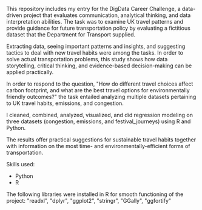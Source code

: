 This repository includes my entry for the DigData Career Challenge, a data-driven project 
that evaluates communication, analytical thinking, and data interpretation abilities. 
The task was to examine UK travel patterns and provide guidance for future transportation policy 
by evaluating a fictitious dataset that the Department for Transport supplied. 

Extracting data, seeing important patterns and insights, and suggesting tactics to deal 
with new travel habits were among the tasks. In order to solve actual transportation problems, 
this study shows how data storytelling, critical thinking, and evidence-based decision-making 
can be applied practically.

In order to respond to the question, "How do different travel choices affect carbon footprint, 
and what are the best travel options for environmentally friendly outcomes?" the task entailed 
analyzing multiple datasets pertaining to UK travel habits, emissions, and congestion.

I cleaned, combined, analyzed, visualized, and did regression modeling on three datasets (congestion, 
emissions, and festival_journeys) using R and Python.  

The results offer practical suggestions for sustainable travel habits together with information 
on the most time- and environmentally-efficient forms of transportation.

Skills used:
* Python
* R

The following libraries were installed in R for smooth functioning of the project:
"readxl", "dplyr", "ggplot2", "stringr", "GGally", "ggfortify"
